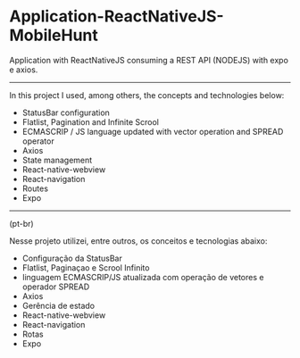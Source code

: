 # Application-ReactNativeJS-MobileHunt
 Application with ReactNativeJS consuming a REST API (NODEJS) with expo e axios.

***

In this project I used, among others, the concepts and technologies below:

* StatusBar configuration
* Flatlist, Pagination and Infinite Scrool
* ECMASCRIP / JS language updated with vector operation and SPREAD operator
* Axios
* State management
* React-native-webview
* React-navigation
* Routes
* Expo

***

(pt-br)

Nesse projeto utilizei, entre outros, os conceitos e tecnologias abaixo:

* Configuração da StatusBar
* Flatlist, Paginaçao e Scrool Infinito
* linguagem ECMASCRIP/JS atualizada com operação de vetores e operador SPREAD
* Axios
* Gerência de estado
* React-native-webview
* React-navigation
* Rotas
* Expo
